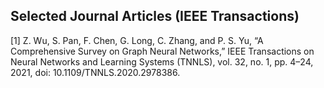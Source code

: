 ## Selected Journal Articles (IEEE Transactions) 

[1] Z. Wu, S. Pan, F. Chen, G. Long, C. Zhang, and P. S. Yu, “A Comprehensive Survey on Graph Neural Networks,” IEEE Transactions on Neural Networks and Learning Systems (TNNLS), vol. 32, no. 1, pp. 4–24, 2021, doi: 10.1109/TNNLS.2020.2978386.
